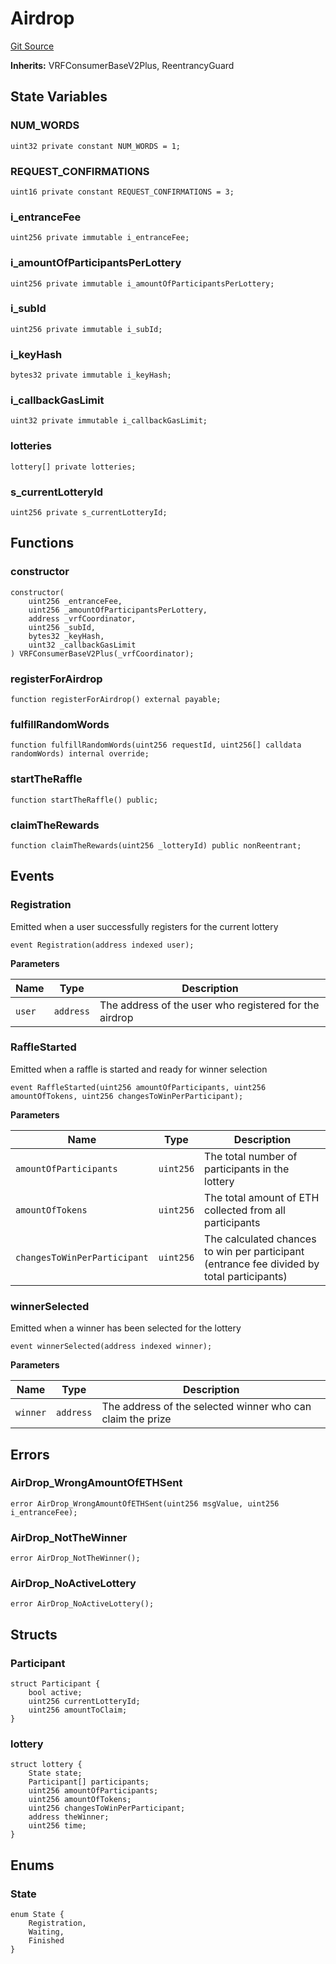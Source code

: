 # Airdrop
[Git Source](https://github.com/DappScout/LotteryProtocol/blob/6bebd34177e84edbb011f0bf5a23884b0693d678/src/AirdropContract.sol)

**Inherits:**
VRFConsumerBaseV2Plus, ReentrancyGuard


## State Variables
### NUM_WORDS

```solidity
uint32 private constant NUM_WORDS = 1;
```


### REQUEST_CONFIRMATIONS

```solidity
uint16 private constant REQUEST_CONFIRMATIONS = 3;
```


### i_entranceFee

```solidity
uint256 private immutable i_entranceFee;
```


### i_amountOfParticipantsPerLottery

```solidity
uint256 private immutable i_amountOfParticipantsPerLottery;
```


### i_subId

```solidity
uint256 private immutable i_subId;
```


### i_keyHash

```solidity
bytes32 private immutable i_keyHash;
```


### i_callbackGasLimit

```solidity
uint32 private immutable i_callbackGasLimit;
```


### lotteries

```solidity
lottery[] private lotteries;
```


### s_currentLotteryId

```solidity
uint256 private s_currentLotteryId;
```


## Functions
### constructor


```solidity
constructor(
    uint256 _entranceFee,
    uint256 _amountOfParticipantsPerLottery,
    address _vrfCoordinator,
    uint256 _subId,
    bytes32 _keyHash,
    uint32 _callbackGasLimit
) VRFConsumerBaseV2Plus(_vrfCoordinator);
```

### registerForAirdrop


```solidity
function registerForAirdrop() external payable;
```

### fulfillRandomWords


```solidity
function fulfillRandomWords(uint256 requestId, uint256[] calldata randomWords) internal override;
```

### startTheRaffle


```solidity
function startTheRaffle() public;
```

### claimTheRewards


```solidity
function claimTheRewards(uint256 _lotteryId) public nonReentrant;
```

## Events
### Registration
Emitted when a user successfully registers for the current lottery


```solidity
event Registration(address indexed user);
```

**Parameters**

|Name|Type|Description|
|----|----|-----------|
|`user`|`address`|The address of the user who registered for the airdrop|

### RaffleStarted
Emitted when a raffle is started and ready for winner selection


```solidity
event RaffleStarted(uint256 amountOfParticipants, uint256 amountOfTokens, uint256 changesToWinPerParticipant);
```

**Parameters**

|Name|Type|Description|
|----|----|-----------|
|`amountOfParticipants`|`uint256`|The total number of participants in the lottery|
|`amountOfTokens`|`uint256`|The total amount of ETH collected from all participants|
|`changesToWinPerParticipant`|`uint256`|The calculated chances to win per participant (entrance fee divided by total participants)|

### winnerSelected
Emitted when a winner has been selected for the lottery


```solidity
event winnerSelected(address indexed winner);
```

**Parameters**

|Name|Type|Description|
|----|----|-----------|
|`winner`|`address`|The address of the selected winner who can claim the prize|

## Errors
### AirDrop_WrongAmountOfETHSent

```solidity
error AirDrop_WrongAmountOfETHSent(uint256 msgValue, uint256 i_entranceFee);
```

### AirDrop_NotTheWinner

```solidity
error AirDrop_NotTheWinner();
```

### AirDrop_NoActiveLottery

```solidity
error AirDrop_NoActiveLottery();
```

## Structs
### Participant

```solidity
struct Participant {
    bool active;
    uint256 currentLotteryId;
    uint256 amountToClaim;
}
```

### lottery

```solidity
struct lottery {
    State state;
    Participant[] participants;
    uint256 amountOfParticipants;
    uint256 amountOfTokens;
    uint256 changesToWinPerParticipant;
    address theWinner;
    uint256 time;
}
```

## Enums
### State

```solidity
enum State {
    Registration,
    Waiting,
    Finished
}
```

